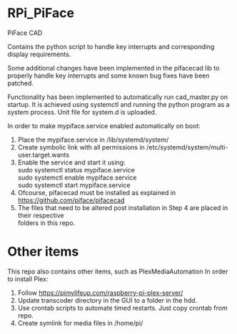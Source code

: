 # RPi_PiFace
PiFace CAD

Contains the python script to handle key interrupts and corresponding display requirements.

Some additional changes have been implemented in the pifacecad lib to properly handle key interrupts
and some known bug fixes have been patched.

Functionality has been implemented to automatically run cad_master.py on startup.
It is achieved using systemctl and running the python program as a system process.
Unit file for system.d is uploaded.

In order to make mypiface.service enabled automatically on boot:
1. Place the mypiface.service in /lib/systemd/system/
2. Create symbolic link with all permissions in /etc/systemd/system/multi-user.target.wants
3. Enable the service and start it using:  
  sudo systemctl status mypiface.service  
  sudo systemctl enable mypiface.service  
  sudo systemctl start mypiface.service
4. Ofcourse, pifacecad must be installed as explained in https://github.com/piface/pifacecad
5. The files that need to be altered post installation in Step 4 are placed in their respective  
  folders in this repo.
  
# Other items
This repo also contains other items, such as PlexMediaAutomation
In order to install Plex:
1. Follow https://pimylifeup.com/raspberry-pi-plex-server/
2. Update transcoder directory in the GUI to a folder in the hdd.
3. Use crontab scripts to automate timed restarts. Just copy crontab from repo.
4. Create symlink for media files in /home/pi/
